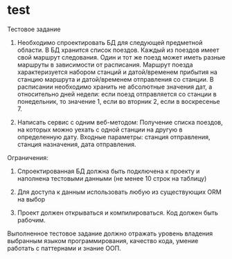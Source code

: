 # test


Тестовое задание

1. Необходимо спроектировать БД для следующей предметной области.
В БД хранится список поездов. Каждый из поездов имеет свой маршрут следования. Один и тот же поезд может иметь разные маршруты в зависимости от расписания. Маршрут поезда характеризуется набором станций и датой/временем прибытия на станцию маршрута и датой/временем отправления со станции. В расписании необходимо хранить не абсолютные значения дат, а относительно дней недели: если поезд отправляется со станции в понедельник, то значение 1, если во вторник 2, если в воскресенье 7.

2. Написать сервис с одним веб-методом:
Получение списка поездов, на которых можно уехать с одной станции на другую в определенную дату. Входные параметры: станция отправления, станция назначения, дата отправления.

Ограничения:

1. Спроектированная БД должна быть подключена к проекту и наполнена тестовыми данными (не менее 10 строк на таблицу)

2. Для доступа к данным использовать любую из существующих ORM на выбор

3. Проект должен открываться и компилироваться. Код должен быть рабочим.

Выполненное тестовое задание должно отражать уровень владения выбранным языком программирования, качество кода, умение работать с паттернами и знание ООП. 
